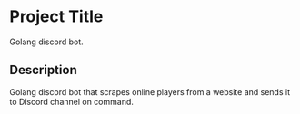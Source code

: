 # Project Title

Golang discord bot.

## Description

Golang discord bot that scrapes online players from a website and sends it to Discord channel on command.
